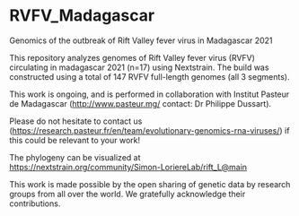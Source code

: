 # RVFV_Madagascar
Genomics of the outbreak of Rift Valley fever virus in Madagascar 2021

This repository analyzes genomes of Rift Valley fever virus (RVFV) circulating in madagascar 2021 (n=17) using Nextstrain. The build was constructed using a total of 147 RVFV full-length genomes (all 3 segments). 

This work is ongoing, and is performed in collaboration with Institut Pasteur de Madagascar (http://www.pasteur.mg/ contact: Dr Philippe Dussart). 

Please do not hesitate to contact us (https://research.pasteur.fr/en/team/evolutionary-genomics-rna-viruses/) if this could be relevant to your work!

The phylogeny can be visualized at https://nextstrain.org/community/Simon-LoriereLab/rift_L@main

This work is made possible by the open sharing of genetic data by research groups from all over the world. We gratefully acknowledge their contributions.
